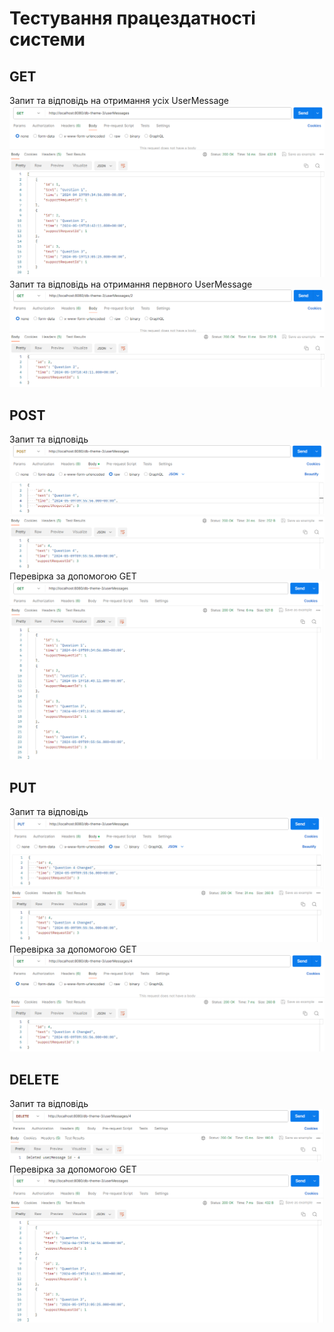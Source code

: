 # Тестування працездатності системи

## GET
Запит та відповідь на отримання усіх UserMessage
![screen1](./images/img1.png)
Запит та відповідь на отримання первного UserMessage
![screen2](./images/img2.png)
## POST
Запит та відповідь
![screen3](./images/img3.png)
Перевірка за допомогою GET
![screen4](./images/img4.png)
## PUT
Запит та відповідь
![screen5](./images/img5.png)
Перевірка за допомогою GET
![screen6](./images/img6.png)
## DELETE
Запит та відповідь
![screen7](./images/img7.png)
Перевірка за допомогою GET
![screen8](./images/img8.png)
